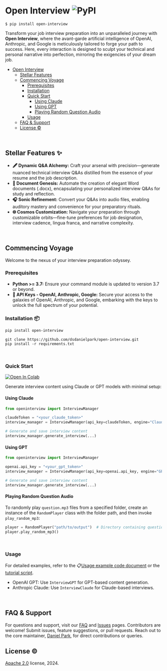 # Open Interview <img alt="PyPI" src="https://img.shields.io/pypi/v/open-interview?color=black">

`$ pip install open-interview`

Transform your job interview preparation into an unparalleled journey with **Open Interview**, where the avant-garde artificial intelligence of OpenAI, Anthropic, and Google is meticulously tailored to forge your path to success. Here, every interaction is designed to sculpt your technical and personal narrative into perfection, mirroring the exigencies of your dream job.



- [Open Interview ](#open-interview-)
  - [Stellar Features](#stellar-features-)
  - [Commencing Voyage](#commencing-voyage)
    - [Prerequisites](#prerequisites)
    - [Installation](#installation-)
    - [Quick Start](#quick-start)
      - [Using Claude](#using-claude)
      - [Using GPT](#using-gpt)
      - [Playing Random Question Audio](#playing-random-question-audio)
    - [Usage](#usage)
  - [FAQ \& Support](#faq--support)
  - [License ©️](#license-️)


<br>

## Stellar Features ✨

- **🖋️ Dynamic Q&A Alchemy:** Craft your arsenal with precision—generate nuanced technical interview Q&As distilled from the essence of your resume and the job description.
- **📖 Document Genesis:** Automate the creation of elegant Word documents (.docx), encapsulating your personalized interview Q&As for study and reflection.
- **🎧 Sonic Refinement:** Convert your Q&As into audio files, enabling auditory mastery and convenience for your preparatory rituals.
- **🌐 Cosmos Customization:** Navigate your preparation through customizable orbits—fine-tune preferences for job designation, interview cadence, lingua franca, and narrative complexity.

<br>

## Commencing Voyage
Welcome to the nexus of your interview preparation odyssey.


### Prerequisites

- **Python >= 3.7:** Ensure your command module is updated to version 3.7 or beyond.
- **🔑 API Keys - OpenAI, Anthropic, Google:** Secure your access to the galaxies of OpenAI, Anthropic, and Google, embarking with the keys to unlock the full spectrum of your potential. 




### Installation 📦

```bash
pip install open-interview
```
```
git clone https://github.com/dsdanielpark/open-interview.git
pip install -r requirements.txt
```

<br>


### Quick Start   

[![Open In Colab](https://colab.research.google.com/assets/colab-badge.svg)](https://colab.research.google.com/drive/1NWCwuunRRR2C2b0vmYk6Tm-JxV4yzSt9#scrollTo=bebO3UiGbIaD) 





Generate interview content using Claude or GPT models with minimal setup:

#### Using Claude

```python
from openinterview import InterviewManager

claudeToken = "<your_claude_token>"
interview_manager = InterviewManager(api_key=claudeToken, engine="Claude")

# Generate and save interview content
interview_manager.generate_interview(...)
```

#### Using GPT

```python
from openinterview import InterviewManager

openai.api_key = "<your_gpt_token>"
interview_manager = InterviewManager(api_key=openai.api_key, engine="GPT")

# Generate and save interview content
interview_manager.generate_interview(...)
```

#### Playing Random Question Audio

To randomly play `question.mp3` files from a specified folder, create an instance of the `RandomPlayer` class with the folder path, and then invoke `play_random_mp3`:

```python
player = RandomPlayer("path/to/output")  # Directory containing question.mp3 files
player.play_random_mp3()
```


<br>

### Usage

For detailed examples, refer to the 📋[Usage example code document](https://github.com/dsdanielpark/open-interview/blob/main/docs/usage.md) or the [tutorial script](https://github.com/dsdanielpark/open-interview/blob/main/script/example.ipynb).

- OpenAI GPT: Use `InterviewGPT` for GPT-based content generation.
- Anthropic Claude: Use `InterviewClaude` for Claude-based interviews.

<br>

## FAQ & Support

For questions and support, visit our [FAQ](https://github.com/dsdanielpark/open-interview/blob/main/documents/faq.md) and [Issues](https://github.com/dsdanielpark/open-interview/issues) pages. Contributors are welcome! Submit issues, feature suggestions, or pull requests.
Reach out to the core maintainer, [Daniel Park](https://github.com/DSDanielPark), for direct contributions or queries.


## License ©️ 
[Apache 2.0](https://opensource.org/license/apache-2-0) license, 2024. 



